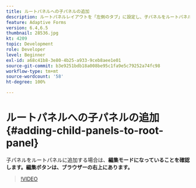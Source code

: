 ```yaml
---
title: ルートパネルへの子パネルの追加
description: ルートパネルレイアウトを「左側のタブ」に設定し、子パネルをルートパネルに追加します。
feature: Adaptive Forms
version: 6.4,6.5
thumbnail: 28536.jpg
kt: 4209
topic: Development
role: Developer
level: Beginner
exl-id: a68c41b8-3e80-4b25-a933-9ceb8aee1e01
source-git-commit: b3e9251bdb18a008be95c1fa9e5c79252a74fc98
workflow-type: tm+mt
source-wordcount: '58'
ht-degree: 100%

---
```


# ルートパネルへの子パネルの追加 {#adding-child-panels-to-root-panel}

子パネルをルートパネルに追加する場合は、**編集モードになっていることを確認します。編集ボタンは、ブラウザーの右上にあります。**


>[!VIDEO](https://video.tv.adobe.com/v/28536?quality=12&learn=on)
